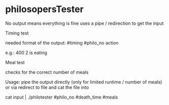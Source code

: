 # philosopersTester

No output means everything is fine
uses a pipe / redirection to get the input

Timing test

needed format of the output: #timing #philo_no action

e.g.: 400 2 is eating


Meal test

checks for the correct number of meals


Usage: pipe the output directly (only for limited runtime / number of meals) or via redirect to file and cat the file into 

cat input | ./philotester #philo_no #death_time #meals
